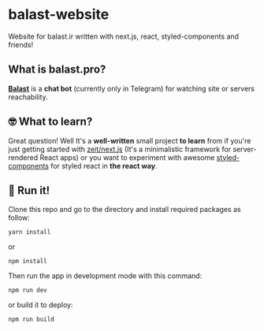 # balast-website
Website for balast.ir written with next.js, react, styled-components and friends!

## What is balast.pro?
**[Balast](t.me/balastBot)** is a **chat bot** (currently only in Telegram) for watching site or servers reachability.

## 🤓 What to learn?
Great question! Well It's a **well-written** small project **to learn** from if you're just getting started with [zeit/next.js](https://github.com/zeit/next.js/) (It's a minimalistic framework for server-rendered React apps) or you want to experiment with awesome [styled-components](https://github.com/styled-components/styled-components) for styled react in **the react way**.

## 🏑 Run it! 
Clone this repo and go to the directory and install required packages as follow:
```
yarn install
```
or 
```
npm install
```

Then run the app in development mode with this command:
```
npm run dev
``` 
or build it to deploy:
```
npm run build
``` 
